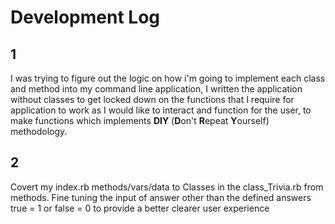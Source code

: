 
# Development Log

## 1
I was trying to figure out the logic on how i'm going to implement each class and method into my command line application, I written the application without classes to get locked down on the functions that I require for application to work as I would like to interact and function for the user, to make functions which implements **DIY** (**D**on't **R**epeat **Y**ourself)  methodology.

## 2

Covert my index.rb methods/vars/data to Classes in the class_Trivia.rb from methods. Fine tuning the input of answer other than the defined answers true = 1 or false = 0 to provide a better clearer user experience